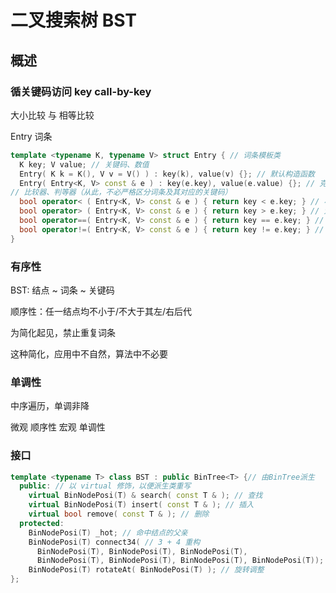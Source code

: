 # 二叉搜索树 BST

## 概述

### 循关键码访问 key call-by-key

大小比较 与 相等比较

Entry 词条

```c++
template <typename K, typename V> struct Entry { // 词条模板类
  K key; V value; // 关键码、数值
  Entry( K k = K(), V v = V() ) : key(k), value(v) {}; // 默认构造函数
  Entry( Entry<K, V> const & e ) : key(e.key), value(e.value) {}; // 克隆
// 比较器、判等器（从此，不必严格区分词条及其对应的关键码）
  bool operator< ( Entry<K, V> const & e ) { return key < e.key; } // 小于
  bool operator> ( Entry<K, V> const & e ) { return key > e.key; } // 大于
  bool operator==( Entry<K, V> const & e ) { return key == e.key; } // 等于
  bool operator!=( Entry<K, V> const & e ) { return key != e.key; } // 不等
}
```

### 有序性

BST: 结点 ~ 词条 ~ 关键码

顺序性：任一结点均不小于/不大于其左/右后代

为简化起见，禁止重复词条

这种简化，应用中不自然，算法中不必要

### 单调性

中序遍历，单调非降

微观 顺序性 宏观 单调性

### 接口

```c++
template <typename T> class BST : public BinTree<T> {// 由BinTree派生
  public: // 以 virtual 修饰，以便派生类重写
    virtual BinNodePosi(T) & search( const T & ); // 查找
    virtual BinNodePosi(T) insert( const T & ); // 插入
    virtual bool remove( const T & ); // 删除
  protected:
    BinNodePosi(T) _hot; // 命中结点的父亲
    BinNodePosi(T) connect34( // 3 + 4 重构
      BinNodePosi(T), BinNodePosi(T), BinNodePosi(T),
      BinNodePosi(T), BinNodePosi(T), BinNodePosi(T), BinNodePosi(T));
    BinNodePosi(T) rotateAt( BinNodePosi(T) ); // 旋转调整
};
```
